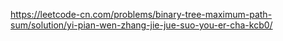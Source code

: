 https://leetcode-cn.com/problems/binary-tree-maximum-path-sum/solution/yi-pian-wen-zhang-jie-jue-suo-you-er-cha-kcb0/